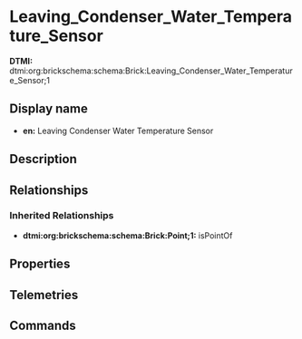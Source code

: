 # Leaving_Condenser_Water_Temperature_Sensor
**DTMI:** dtmi:org:brickschema:schema:Brick:Leaving_Condenser_Water_Temperature_Sensor;1
## Display name
- **en:** Leaving Condenser Water Temperature Sensor
## Description
## Relationships
### Inherited Relationships
* **dtmi:org:brickschema:schema:Brick:Point;1:** isPointOf
## Properties
## Telemetries
## Commands
